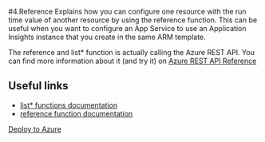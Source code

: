 #4.Reference
Explains how you can configure one resource with the run time value of another resource by using the reference function. This can be useful when you want to configure an App Service to use an Application Insights instance that you create in the same ARM template.

The reference and list* function is actually calling the Azure REST API. You can find more information about it (and try it) on [
Azure REST API Reference](https://docs.microsoft.com/en-us/rest/api/azure/)
## Useful links
* [list* functions documentation](https://docs.microsoft.com/en-us/azure/azure-resource-manager/templates/template-functions-resource#list)
* [reference function documentation](https://docs.microsoft.com/en-us/azure/azure-resource-manager/templates/template-functions-resource#reference)

[Deploy to Azure](https://portal.azure.com/#create/Microsoft.Template/uri/https%3A%2F%2Fraw.githubusercontent.com%2Fnilshedstrom%2FARMTemplatesDeepDive%2Fmaster%2F4.Reference%2Ftemplate.json)